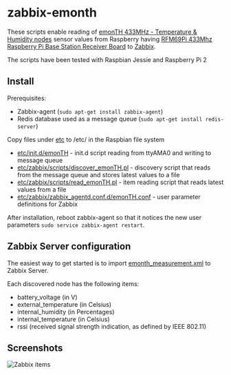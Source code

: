 # zabbix-emonth

These scripts enable reading of [emonTH 433MHz - Temperature & Humidity nodes](http://shop.openenergymonitor.com/emonth-433mhz-temperature-humidity-node/) 
sensor values from Raspberry having
[RFM69Pi 433Mhz Raspberry Pi Base Station Receiver Board](http://shop.openenergymonitor.com/rfm69pi-433mhz-raspberry-pi-base-station-receiver-board/) to [Zabbix](www.zabbix.com).

The scripts have been tested with Raspbian Jessie and Raspberry Pi 2

## Install

Prerequisites:

* Zabbix-agent (`sudo apt-get install zabbix-agent`)
* Redis database used as a message queue (`sudo apt-get install redis-server`)

Copy files under [etc](etc) to /etc/ in the Raspbian file system

* [etc/init.d/emonTH](etc/init.d/emonTH) - init.d script reading from ttyAMA0 and writing to message queue
* [etc/zabbix/scripts/discover_emonTH.pl](etc/zabbix/scripts/discover_emonTH.pl) - discovery script that reads from the message queue and stores latest values to a file
* [etc/zabbix/scripts/read_emonTH.pl](etc/zabbix/scripts/read_emonTH.pl) - item reading script that reads latest values from a file
* [etc/zabbix/zabbix_agentd.conf.d/emonTH.conf](etc/zabbix/zabbix_agentd.conf.d/emonTH.conf) - user parameter definitions for Zabbix

After installation, reboot zabbix-agent so that it notices the new user parameters `sudo service zabbix-agent restart`.

## Zabbix Server configuration

The easiest way to get started is to import [emonth_measurement.xml](emonth_measurement.xml) to Zabbix Server.

Each discovered node has the following items:

* battery_voltage (in V)
* external_temperature (in Celsius)
* internal_humidity (in Percentages)
* internal_temperature (in Celsius)
* rssi (received signal strength indication, as defined by IEEE 802.11)

## Screenshots

![Zabbix items](https://github.com/kompa3/zabbix-emonth/blob/master/zabbix_items.JPG)
